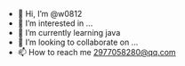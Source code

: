- 👋 Hi, I’m @w0812
- 👀 I’m interested in ...
- 🌱 I’m currently learning java
- 💞️ I’m looking to collaborate on ...
- 📫 How to reach me 2977058280@qq.com

<!---
w0812/w0812 is a ✨ special ✨ repository because its `README.md` (this file) appears on your GitHub profile.
You can click the Preview link to take a look at your changes.
--->
